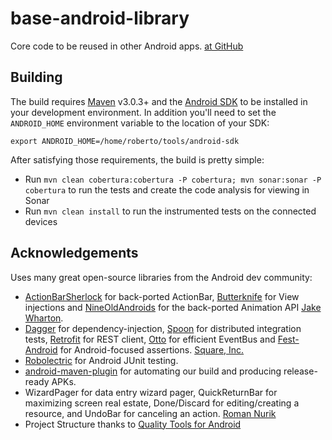 base-android-library
====================

Core code to be reused in other Android apps. [at GitHub](https://github.com/imminent/base-android-library)

## Building

The build requires [Maven](http://maven.apache.org/download.html)
v3.0.3+ and the [Android SDK](http://developer.android.com/sdk/index.html)
to be installed in your development environment. In addition you'll need to set
the `ANDROID_HOME` environment variable to the location of your SDK:

    export ANDROID_HOME=/home/roberto/tools/android-sdk

After satisfying those requirements, the build is pretty simple:

* Run `mvn clean cobertura:cobertura -P cobertura; mvn sonar:sonar -P cobertura` to run the tests and create the code analysis for viewing in Sonar
* Run `mvn clean install` to run the instrumented tests on the connected devices

## Acknowledgements

Uses many great open-source libraries from the Android dev community:

* [ActionBarSherlock](https://github.com/JakeWharton/ActionBarSherlock) for back-ported ActionBar,
  [Butterknife](https://github.com/JakeWharton/Butterknife) for View injections and
  [NineOldAndroids](https://github.com/JakeWharton/NineOldAndroids) for the
  back-ported Animation API
  [Jake Wharton](http://jakewharton.com/).
* [Dagger](https://github.com/square/dagger) for dependency-injection,
  [Spoon](https://github.com/square/spoon) for distributed integration tests,
  [Retrofit](https://github.com/square/retrofit) for REST client,
  [Otto](https://github.com/square/otto) for efficient EventBus and
  [Fest-Android](https://github.com/square/fest-android) for Android-focused assertions.
  [Square, Inc.](http://squareup.com)
* [Robolectric](http://pivotal.github.com/robolectric/)
  for Android JUnit testing.
* [android-maven-plugin](https://github.com/jayway/maven-android-plugin)
  for automating our build and producing release-ready APKs.
* WizardPager for data entry wizard pager,
  QuickReturnBar for maximizing screen real estate,
  Done/Discard for editing/creating a resource, and
  UndoBar for canceling an action.
  [Roman Nurik](http://code.google.com/p/romannurik-code)
* Project Structure thanks to [Quality Tools for Android](https://github.com/stephanenicolas/Quality-Tools-for-Android)